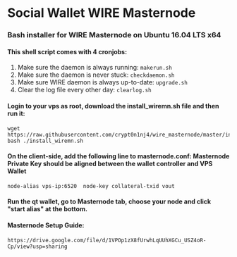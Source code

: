 # Social Wallet WIRE Masternode
### Bash installer for WIRE Masternode on Ubuntu 16.04 LTS x64

#### This shell script comes with 4 cronjobs: 
1. Make sure the daemon is always running: `makerun.sh`
2. Make sure the daemon is never stuck: `checkdaemon.sh`
3. Make sure WIRE daemon is always up-to-date: `upgrade.sh`
4. Clear the log file every other day: `clearlog.sh`

#### Login to your vps as root, download the install_wiremn.sh file and then run it:
```
wget https://raw.githubusercontent.com/crypt0n1nj4/wire_masternode/master/install_wiremn.sh
bash ./install_wiremn.sh
```

#### On the client-side, add the following line to masternode.conf: Masternode Private Key should be aligned between the wallet controller and VPS Wallet
```
node-alias vps-ip:6520	node-key collateral-txid vout
```

#### Run the qt wallet, go to Masternode tab, choose your node and click "start alias" at the bottom.

#### Masternode Setup Guide:
```
https://drive.google.com/file/d/1VPOp1zX8fUrwhLqUUhXGCu_USZ4oR-Cp/view?usp=sharing
```
